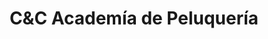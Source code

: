 ---
title: "C&C Academía de Peluquería"
url: /toledo/cundc-academia-de-peluqueria/
shop: Friseur
---